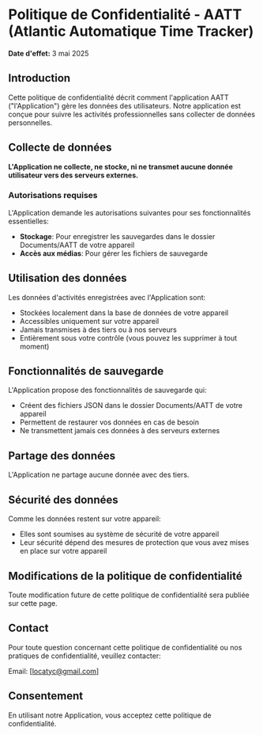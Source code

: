 # Politique de Confidentialité - AATT (Atlantic Automatique Time Tracker)

**Date d'effet:** 3 mai 2025

## Introduction

Cette politique de confidentialité décrit comment l'application AATT ("l'Application") gère les données des utilisateurs. Notre application est conçue pour suivre les activités professionnelles sans collecter de données personnelles.

## Collecte de données

**L'Application ne collecte, ne stocke, ni ne transmet aucune donnée utilisateur vers des serveurs externes.**

### Autorisations requises
L'Application demande les autorisations suivantes pour ses fonctionnalités essentielles:

- **Stockage**: Pour enregistrer les sauvegardes dans le dossier Documents/AATT de votre appareil
- **Accès aux médias**: Pour gérer les fichiers de sauvegarde

## Utilisation des données

Les données d'activités enregistrées avec l'Application sont:
- Stockées localement dans la base de données de votre appareil
- Accessibles uniquement sur votre appareil
- Jamais transmises à des tiers ou à nos serveurs
- Entièrement sous votre contrôle (vous pouvez les supprimer à tout moment)

## Fonctionnalités de sauvegarde

L'Application propose des fonctionnalités de sauvegarde qui:
- Créent des fichiers JSON dans le dossier Documents/AATT de votre appareil
- Permettent de restaurer vos données en cas de besoin
- Ne transmettent jamais ces données à des serveurs externes

## Partage des données

L'Application ne partage aucune donnée avec des tiers.

## Sécurité des données

Comme les données restent sur votre appareil:
- Elles sont soumises au système de sécurité de votre appareil
- Leur sécurité dépend des mesures de protection que vous avez mises en place sur votre appareil

## Modifications de la politique de confidentialité

Toute modification future de cette politique de confidentialité sera publiée sur cette page.

## Contact

Pour toute question concernant cette politique de confidentialité ou nos pratiques de confidentialité, veuillez contacter:

Email: [locatyc@gmail.com]

## Consentement

En utilisant notre Application, vous acceptez cette politique de confidentialité.
